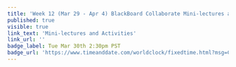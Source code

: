 ```yaml
---
title: 'Week 12 (Mar 29 - Apr 4) BlackBoard Collaborate Mini-lectures and Activities'
published: true
visible: true
link_text: 'Mini-lectures and Activities'
link_url: ''
badge_label: Tue Mar 30th 2:30pm PST
badge_url: 'https://www.timeanddate.com/worldclock/fixedtime.html?msg=CMPT-363+Review+and+Discussion&iso=20210330T1430&p1=256&ah=1&am=50'
---
```

